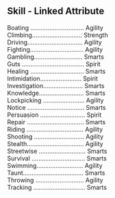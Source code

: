 Skill -  Linked Attribute  
---
Boating ............................... Agility  
Climbing............................. Strength  
Driving................................ Agility  
Fighting............................... Agility  
Gambling............................ Smarts  
Guts .................................... Spirit  
Healing ............................... Smarts  
Intimidation........................ Spirit  
Investigation....................... Smarts  
Knowledge.......................... Smarts  
Lockpicking ........................ Agility  
Notice ................................. Smarts  
Persuasion .......................... Spirit  
Repair ................................. Smarts  
Riding ................................. Agility  
Shooting ............................. Agility  
Stealth................................. Agility  
Streetwise ........................... Smarts  
Survival ............................... Smarts  
Swimming........................... Agility  
Taunt................................... Smarts  
Throwing ............................ Agility  
Tracking .............................. Smarts  